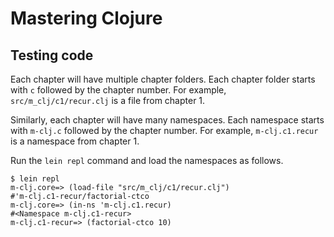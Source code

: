 # Mastering Clojure

## Testing code

Each chapter will have multiple chapter folders.
Each chapter folder starts with `c` followed by the chapter number.
For example, `src/m_clj/c1/recur.clj` is a file from chapter 1.

Similarly, each chapter will have many namespaces.
Each namespace starts with `m-clj.c` followed by the chapter
number.
For example, `m-clj.c1.recur` is a namespace from chapter 1.

Run the `lein repl` command and load the namespaces as follows.

```
$ lein repl
m-clj.core=> (load-file "src/m_clj/c1/recur.clj")
#'m-clj.c1-recur/factorial-ctco
m-clj.core=> (in-ns 'm-clj.c1.recur)
#<Namespace m-clj.c1-recur>
m-clj.c1-recur=> (factorial-ctco 10)
```
